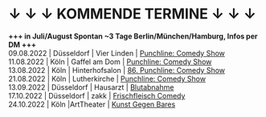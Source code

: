 # ↓ ↓ ↓ KOMMENDE TERMINE ↓ ↓ ↓    
**+++ in Juli/August Spontan ~3 Tage Berlin/München/Hamburg, Infos per DM +++**                                        
09.08.2022 | Düsseldorf | Vier Linden | [Punchline: Comedy Show](https://www.facebook.com/events/521856709491977)           
11.08.2022 | Köln | Gaffel am Dom | [Punchline: Comedy Show](https://www.facebook.com/events/607039687420017)             
13.08.2022 | Köln | Hinterhofsalon | [86. Punchline: Comedy Show](https://www.facebook.com/events/1173373716780593)                       
21.08.2022 | Köln | Lutherkirche | [Punchline: Comedy Show](https://www.facebook.com/events/410567797622013)          
13.09.2022 | Düsseldorf | Hausarzt | [Blutabnahme](https://www.google.com/search?q=Blutabnahme)               
17.10.2022 | Düsseldorf | zakk | [Frischfleisch Comedy](https://www.zakk.de/event-detail?event=10811)                   
24.10.2022 | Köln |ArtTheater | [Kunst Gegen Bares](https://artheater.de/)   
